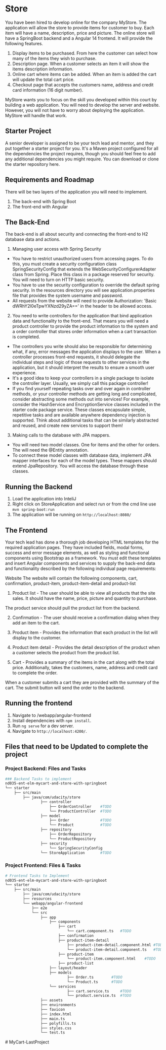 # Store

You have been hired to develop online for the company MyStore. The application will allow the store to provide items for customer to buy. Each item will have a name, description, price and picture. The online store will have a SpringBoot backend and a Angular 14 frontend. It will provide the following features. 

1. Display items to be purchased. From here the customer can select how many of the items they wish to purchase. 
2. Description page. When a customer selects an item it will show the items description information.
3. Online cart where items can be added. When an item is added the cart will update the total cart price.
4. Checkout page that accepts the customers name, address and credit card information (16 digit number).

MyStore wants you to focus on the skill you developed within this court by building a web application. You will need to develop the server and website. However, you will not have to worry about deploying the application. MyStore will handle that work.

## Starter Project
A senior developer is assigned to be your tech lead and mentor, and they put together a starter project for you. It's a Maven project configured for all the dependencies the project requires, though you should feel free to add any additional dependencies you might require. You can download or clone the starter repository here.

## Requirements and Roadmap
There will be two layers of the application you will need to implement.

1. The back-end with Spring Boot
2. The front-end with Angular

## The Back-End
The back-end is all about security and connecting the front-end to H2 database data and actions.

1. Managing user access with Spring Security
* You have to restrict unauthorized users from accessing pages. To do this, you must create a security configuration class SpringSecurityConfig that extends the WebSecurityConfigurerAdapter class from Spring. Place this class in a package reserved for security. You will need to turn on HTTP basic security. 
* You have to use the security configuration to override the default spring security. In the resources directory you will see application.properties file that provides the system username and password. 
* All requests from the website will need to provide Authorization: 'Basic dWRhY2l0eTpwYXNzd29yZA==' in the header to be allowed access.
2. You need to write controllers for the application that bind application data and functionality to the front-end. That means you will need a product controller to provide the product information to the system and a order controller that stores order information when a cart transaction is completed. 
* The controllers you write should also be responsible for determining what, if any, error messages the application displays to the user. When a controller processes front-end requests, it should delegate the individual steps and logic of those requests to other services in the application, but it should interpret the results to ensure a smooth user experience.
* It's a good idea to keep your controllers in a single package to isolate the controller layer. Usually, we simply call this package controller!
* If you find yourself repeating tasks over and over again in controller methods, or your controller methods are getting long and complicated, consider abstracting some methods out into services! For example, consider the HashService and EncryptionService classes included in the starter code package service. These classes encapsulate simple, repetitive tasks and are available anywhere dependency injection is supported. Think about additional tasks that can be similarly abstracted and reused, and create new services to support them!
3. Making calls to the database with JPA mappers.
* You will need two model classes. One for items and the other for orders. The will need the @Entity annotation.
* To connect these model classes with database data, implement JPA mapper interfaces for each of the model types. These mappers should extend JpaRepository. You will access the database through these classes.

## Running the Backend

1. Load the application into InteliJ
2. Right click on StoreApplication and select run or from the cmd line use `mvn spring-boot:run`
3. The application will be running on  `http://localhost:8080/`

## The Frontend
Your tech lead has done a thorough job developing HTML templates for the required application pages. They have included fields, modal forms, success and error message elements, as well as styling and functional components using Bootstrap as a framework. You must edit these templates and insert Angular components and services to supply the back-end data and functionality described by the following individual page requirements:

Website
The website will contain the following components, cart, confirmation, product-item, product-item-detail and product-list

1. Product list - 
The user should be able to view all products that the site sales. It should have the name, price, picture and quantity to purchase.

The product service should pull the product list from the backend. 

2. Confirmation - 
The user should receive a confirmation dialog when they add an item to the cart. 

3. Product item - 
Provides the information that each product in the list will display to the customer.

4. Product item detail - 
Provides the detail description of the product when a customer selects the product from the product list. 

5. Cart - 
Provides a summary of the items in the cart along with the total price. Additionally, takes the customers, name, address and credit card to complete the order. 

When a customer submits a cart they are provided with the summary of the cart. The submit button will send the order to the backend. 

## Running the frontend 

1. Navigate to /webapp/angular-frontend
2. Install dependencies with `npm install`.
3. Run `ng serve` for a dev server.
4. Navigate to `http://localhost:4200/`.

## Files that need to be Updated to complete the project 
### Project Backend: Files and Tasks

```bash
### Backend Tasks to implement
nd035-ent-elm-mycart-and-store-with-springboot
└── starter
    ├── src/main                    
        ├── java/com/udacity/store
                ├── controller       
                    ├── OrderController    #TODO
                    └── ProductController  #TODO
                ├── model        
                    ├── Order              #TODO
                    └── Product            #TODO           
                ├── repository       
                    ├── OrderRepository    
                    └── ProductRepository  
                ├── security
                    └── SpringSecurityConfig        
                └── StoreApplication       #TODO
```

### Project Frontend: Files & Tasks

```bash
# Frontend Tasks to Implement
nd035-ent-elm-mycart-and-store-with-springboot
└── starter
    ├── src/main                    
        ├── java/com/udacity/store
        ├── resources
        └── webapp/angular-frontend
            ├── e2e
            └── src
                ├── app
                    ├── components
                        ├── cart
                            └── cart.component.ts   #TODO 
                        ├── confirmation
                        ├── product-item-detail
                            ├── product-item-detail.component.html #TODO
                            └── product-item-detail.component.ts   #TODO 
                        ├── product-item
                            └── product-item.component.html    #TODO
                        ├── product-list
                    ├── layout/header
                    ├── models
                            ├── Order.ts        #TODO
                            └── Product.ts      #TODO 
                    └── services
                            ├── cart.service.ts     #TODO
                            └── product.service.ts  #TODO 
                ├── assets
                ├── environments
                ├── favicon
                ├── index.html
                ├── main.ts
                ├── polyfills.ts
                ├── styles.css
                └── test.ts        
```
#   M y C a r t - L a s t P r o j e c t  
 